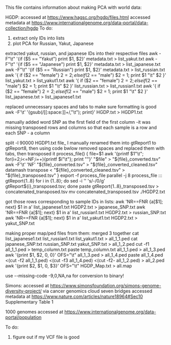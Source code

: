 This file contains information about making PCA with world data:

 HGDP:
 accessed at https://www.hagsc.org/hgdp/files.html
 accessed metadata at https://www.internationalgenome.org/data-portal/data-collection/hgdp
To do:
1) extract only IDs into lists
2) plot PCA for Russian, Yakut, Japanese

extracted yakut, russian, and japanese IDs into their respective files
awk -F"\t" '{if ($5 == "Yakut") print $1, $2}' metadata.txt > list_yakut.txt
awk -F"\t" '{if ($5 == "Japanese") print $1, $2}' metadata.txt > list_japanese.txt
awk -F"\t" '{if ($5 == "Russian") print $1, $2}' metadata.txt > list_russian.txt
awk '{ if ($2 == "female") $2 = 2; else if ($2 == "male") $2 = 1; print $1 "\t" $2 }' list_yakut.txt > list_yakut1.txt
awk '{ if ($2 == "female") $2 = 2; else if ($2 == "male") $2 = 1; print $1 "\t" $2 }' list_russian.txt > list_russian1.txt
awk '{ if ($2 == "female") $2 = 2; else if ($2 == "male") $2 = 1; print $1 "\t" $2 }' list_japanese.txt > list_japanese1.txt

replaced unnecessary spaces and tabs to make sure formatting is good
awk -F'\t' '{gsub(/[[:space:]]+/,"\t"); print}' HGDP.txt > HGDP1.txt

manually added word SNP as the first field of the first column -it was missing
transposed rows and columns so that each sample is a row and each SNP - a column

split -l 90000 HGDP1.txt file_
I manually renamed them into gtReport1 to gtReport8, then using code bwlow removed spaces and replaced them with tabs, then transposed it 
process_file() {
  file=$1
  awk '{printf $1"\t"; for(i=2;i<=NF;i++){printf $i"\t"}; print ""}' "$file" > "${file}_converted.tsv"
  awk -F'\t' 'NF' "${file}_converted.tsv" > "${file}_converted_cleaned.tsv"
  datamash transpose < "${file}_converted_cleaned.tsv" > "${file}_transposed.tsv"
}
export -f process_file
parallel -j 8 process_file ::: gtReport{1..8}
for i in {1..8}; do sed -i '' 's/-/0/g' gtReport${i}_transposed.tsv; done
paste gtReport{1..8}_transposed.tsv > concatenated_transposed.tsv
mv concatenated_transposed.tsv ./HGDP2.txt

got those rows corresponding to sample IDs in lists:
awk 'NR==FNR {a[$1]; next} $1 in a' list_japanese1.txt HGDP2.txt > japanese_SNP.txt
awk 'NR==FNR {a[$1]; next} $1 in a' list_russian1.txt HGDP2.txt > russian_SNP.txt
awk 'NR==FNR {a[$1]; next} $1 in a' list_yakut1.txt HGDP2.txt > yakut_SNP.txt

making proper map/ped files from them: 
merged 3 together
cat list_japanese1.txt list_russian1.txt list_yakut1.txt > all_1_1.ped
cat japanese_SNP.txt russian_SNP.txt yakut_SNP.txt > all_1_2.ped
cut -f1 all_1_1.ped > temp_column.txt
paste temp_column.txt all_1_1.ped > all_1_3.ped
awk '{print $1, $2, 0, 0}' OFS="\t" all_1_3.ped > all_1_4.ped
paste all_1_4.ped <(cut -f2 all_1_1.ped) <(cut -f3 all_1_4.ped) <(cut -f2- all_1_2.ped) > all_2.ped
awk '{print $2, $1, 0, $3}' OFS="\t" HGDP_Map.txt > all.map

use --missing-code -9,0,NA,na for conversion to binary!

 Simons:
 accessed at https://www.simonsfoundation.org/simons-genome-diversity-project/ via cancer genomics cloud seven bridges
 accessed metadata at https://www.nature.com/articles/nature18964#Sec10 Supplementary Table 1

 1000 genomes
 accessed at https://www.internationalgenome.org/data-portal/population

To do:
1) figure out if my VCF file is good
